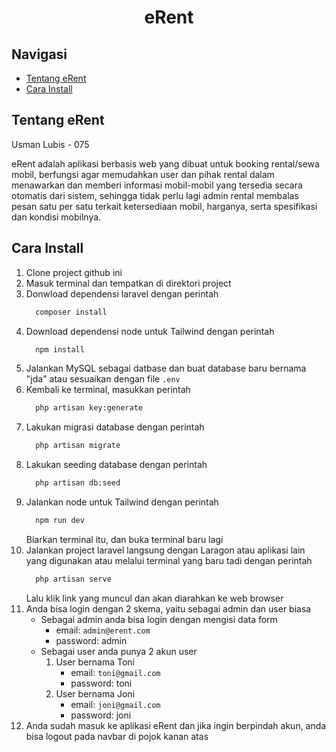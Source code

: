 <h1 align="center">eRent</h1>

## Navigasi

- [Tentang eRent](#tentang-erent)
- [Cara Install](#cara-install)

## Tentang eRent
Usman Lubis - 075

eRent adalah aplikasi berbasis web yang dibuat untuk booking rental/sewa mobil, berfungsi agar memudahkan user dan pihak rental dalam menawarkan dan memberi informasi mobil-mobil yang tersedia secara otomatis dari sistem, sehingga tidak perlu lagi admin rental membalas pesan satu per satu terkait ketersediaan mobil, harganya, serta spesifikasi dan kondisi mobilnya.

## Cara Install

1. Clone project github ini
2. Masuk terminal dan tempatkan di direktori project
3. Donwload dependensi laravel dengan perintah
    ```sh
      composer install
    ```
4. Download dependensi node untuk Tailwind dengan perintah
    ```sh
      npm install
    ```
5. Jalankan MySQL sebagai datbase dan buat database baru bernama "jda" atau sesuaikan dengan file <code>.env</code>
6. Kembali ke terminal, masukkan perintah
    ```sh
      php artisan key:generate
    ```
7. Lakukan migrasi database dengan perintah
    ```sh
      php artisan migrate
    ```
8. Lakukan seeding database dengan perintah
    ```sh
      php artisan db:seed
    ```
9. Jalankan node untuk Tailwind dengan perintah
    ```sh
      npm run dev
    ```
    Biarkan terminal itu, dan buka terminal baru lagi
10. Jalankan project laravel langsung dengan Laragon atau aplikasi lain yang digunakan atau melalui terminal yang baru tadi dengan perintah
    ```sh
      php artisan serve
    ```
    Lalu klik link yang muncul dan akan diarahkan ke web browser
11. Anda bisa login dengan 2 skema, yaitu sebagai admin dan user biasa
    - Sebagai admin anda bisa login dengan mengisi data form
      - email: `admin@erent.com`
      - password: admin
    - Sebagai user anda punya 2 akun user
      1. User bernama Toni
          - email: `toni@gmail.com`
          - password: toni
      2. User bernama Joni
          - email: `joni@gmail.com`
          - password: joni
12. Anda sudah masuk ke aplikasi eRent dan jika ingin berpindah akun, anda bisa logout pada navbar di pojok kanan atas